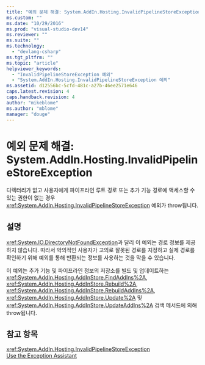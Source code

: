 ```yaml
---
title: "예외 문제 해결: System.AddIn.Hosting.InvalidPipelineStoreException | Microsoft Docs"
ms.custom: ""
ms.date: "10/29/2016"
ms.prod: "visual-studio-dev14"
ms.reviewer: ""
ms.suite: ""
ms.technology: 
  - "devlang-csharp"
ms.tgt_pltfrm: ""
ms.topic: "article"
helpviewer_keywords: 
  - "InvalidPipelineStoreException 예외"
  - "System.AddIn.Hosting.InvalidPipelineStoreException 예외"
ms.assetid: d12556bc-5cfd-481c-a27b-46ee2571e646
caps.latest.revision: 4
caps.handback.revision: 4
author: "mikeblome"
ms.author: "mblome"
manager: "douge"
---
```

# 예외 문제 해결: System.AddIn.Hosting.InvalidPipelineStoreException
디렉터리가 없고 사용자에게 파이프라인 루트 경로 또는 추가 기능 경로에 액세스할 수 있는 권한이 없는 경우 <xref:System.AddIn.Hosting.InvalidPipelineStoreException> 예외가 throw됩니다.  
  
## 설명  
 <xref:System.IO.DirectoryNotFoundException>과 달리 이 예외는 경로 정보를 제공하지 않습니다. 따라서 악의적인 사용자가 고의로 잘못된 경로를 지정하고 실제 경로를 확인하기 위해 예외를 통해 반환되는 정보를 사용하는 것을 막을 수 있습니다.  
  
 이 예외는 추가 기능 및 파이프라인 정보의 저장소를 빌드 및 업데이트하는 <xref:System.AddIn.Hosting.AddInStore.FindAddIns%2A>, <xref:System.AddIn.Hosting.AddInStore.Rebuild%2A>, <xref:System.AddIn.Hosting.AddInStore.RebuildAddIns%2A>, <xref:System.AddIn.Hosting.AddInStore.Update%2A> 및 <xref:System.AddIn.Hosting.AddInStore.UpdateAddIns%2A> 검색 메서드에 의해 throw됩니다.  
  
## 참고 항목  
 <xref:System.AddIn.Hosting.InvalidPipelineStoreException>   
 [Use the Exception Assistant](../Topic/How%20to:%20Use%20the%20Exception%20Assistant.md)